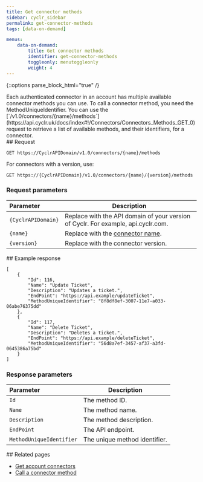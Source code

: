 ```yaml
---
title: Get connector methods
sidebar: cyclr_sidebar
permalink: get-connector-methods
tags: [data-on-demand]

menus:
    data-on-demand:
        title: Get connector methods
        identifier: get-connector-methods
        toggleonly: menutoggleonly
        weight: 4
---
```

{::options parse_block_html="true" /}
<section class="card">
Each authenticated connector in an account has multiple available connector methods you can use. To call a connector method, you need the  MethodUniqueIdentifier.
You can use the [`/v1.0/connectors/{name}/methods`](https://api.cyclr.uk/docs/index#!/Connectors/Connectors_Methods_GET_0) request to retrieve a list of available methods, and their identifiers, for a connector.


</section>
<section class="card">
## Request

 `GET https://CyclrAPIDomain/v1.0/connectors/{name}/methods`

For connectors with a version, use:

 `GET https://{CyclrAPIDomain}/v1.0/connectors/{name}/{version}/methods`

### Request parameters

| **Parameter**         | **Description**                                                                   |
|:----------------------|-----------------------------------------------------------------------------------|
| `{CyclrAPIDomain}`   | Replace with the API domain of your version of Cyclr. For example, api.cyclr.com. |
| `{name}`              | Replace with the [connector name](get-account-connectors).                                                  |
| `{version}`           | Replace with the connector version.                                               |


</section>
<section class="card">
## Example response 

```
[
	{
		"Id": 116,
		"Name": "Update Ticket",
		"Description": "Updates a ticket.",
		"EndPoint": "https://api.example/updateTicket",
		"MethodUniqueIdentifier": "8f8df8ef-3007-11e7-a033-06abe76375dd"
	},
	{
		"Id": 117,
		"Name": "Delete Ticket",
		"Description": "Deletes a ticket.",
		"EndPoint": "https://api.example/deleteTicket",
		"MethodUniqueIdentifier": "56d8a7ef-3457-af37-a3fd-0645386a75bd"
	}
]
```
### Response parameters

| **Parameter**            | **Description**               |
|:-------------------------|-------------------------------|
| `Id`                     | The method ID.                |
| `Name`                   | The method name.              |
| `Description`            | The method description.       |
| `EndPoint`               | The API endpoint.             |
| `MethodUniqueIdentifier` | The unique method identifier. |


</section>
<section class="card">
## Related pages

*  [Get account connectors](get-account-connectors)
*  [Call a connector method](call-a-connector-method)

</section>

